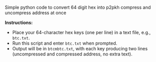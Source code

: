 Simple python code to convert 64 digit hex into p2pkh compress and uncompress address at once

**Instructions:**  
- Place your 64-character hex keys (one per line) in a text file, e.g., `btc.txt`.
- Run this script and enter `btc.txt` when prompted.
- Output will be in `btcmbtc.txt`, with each key producing two lines (uncompressed and compressed address, no extra text).
